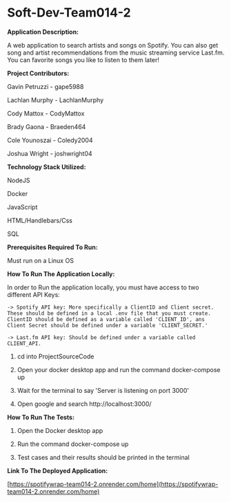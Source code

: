 # Soft-Dev-Team014-2

**Application Description:**

A web application to search artists and songs on Spotify. You can also get song and artist recommendations from the music streaming service Last.fm. You can favorite songs you like to listen to them later! 

 **Project Contributors:**

 Gavin Petruzzi - gape5988

 Lachlan Murphy - LachlanMurphy

 Cody Mattox - CodyMattox

 Brady Gaona - Braeden464

 Cole Younoszai - Coledy2004
 
 Joshua Wright - joshwright04

**Technology Stack Utilized:**

NodeJS

Docker

JavaScript

HTML/Handlebars/Css

SQL

**Prerequisites Required To Run:**

Must run on a Linux OS 

**How To Run The Application Locally:**

In order to Run the application locally, you must have access to two different API Keys:

    -> Spotify API key: More specifically a ClientID and Client secret. These should be defined in a local .env file that you must create.        ClientID should be defined as a variable called 'CLIENT_ID', ans Client Secret should be defined under a variable 'CLIENT_SECRET.'

    -> Last.fm API key: Should be defined under a variable called CLIENT_API.

1. cd into ProjectSourceCode

2. Open your docker desktop app and run the command docker-compose up 

3. Wait for the terminal to say 'Server is listening on port 3000'

3. Open google and search http://localhost:3000/ 

**How To Run The Tests:**

1. Open the Docker desktop app

2. Run the command docker-compose up

3. Test cases and their results should be printed in the terminal

**Link To The Deployed Application:**

[https://spotifywrap-team014-2.onrender.com/home](https://spotifywrap-team014-2.onrender.com/home)